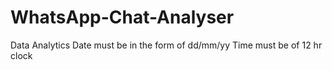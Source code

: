 # WhatsApp-Chat-Analyser
Data Analytics
Date must be in the form of dd/mm/yy
Time must be of 12 hr clock
